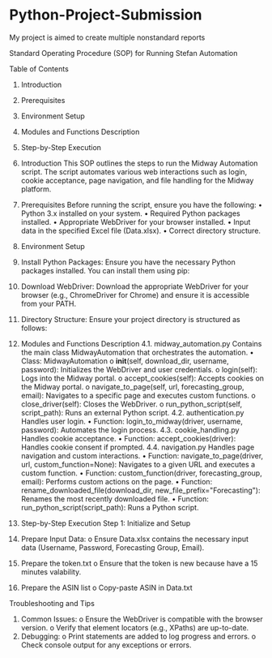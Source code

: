 # Python-Project-Submission
My project is aimed to create multiple nonstandard reports


Standard Operating Procedure (SOP) for Running Stefan Automation

Table of Contents
1.	Introduction
2.	Prerequisites
3.	Environment Setup
4.	Modules and Functions Description
5.	Step-by-Step Execution
1. Introduction
This SOP outlines the steps to run the Midway Automation script. The script automates various web interactions such as login, cookie acceptance, page navigation, and file handling for the Midway platform.
2. Prerequisites
Before running the script, ensure you have the following:
•	Python 3.x installed on your system.
•	Required Python packages installed.
•	Appropriate WebDriver for your browser installed.
•	Input data in the specified Excel file (Data.xlsx).
•	Correct directory structure.
3. Environment Setup
1.	Install Python Packages: Ensure you have the necessary Python packages installed. You can install them using pip:
 
2.	  Download WebDriver: Download the appropriate WebDriver for your browser (e.g., ChromeDriver for Chrome) and ensure it is accessible from your PATH.

3.	  Directory Structure: Ensure your project directory is structured as follows:
 
4. Modules and Functions Description
4.1. midway_automation.py
Contains the main class MidwayAutomation that orchestrates the automation.
•	Class: MidwayAutomation
o	__init__(self, download_dir, username, password): Initializes the WebDriver and user credentials.
o	login(self): Logs into the Midway portal.
o	accept_cookies(self): Accepts cookies on the Midway portal.
o	navigate_to_page(self, url, forecasting_group, email): Navigates to a specific page and executes custom functions.
o	close_driver(self): Closes the WebDriver.
o	run_python_script(self, script_path): Runs an external Python script.
4.2. authentication.py
Handles user login.
•	Function: login_to_midway(driver, username, password): Automates the login process.
4.3. cookie_handling.py
Handles cookie acceptance.
•	Function: accept_cookies(driver): Handles cookie consent if prompted.
4.4. navigation.py
Handles page navigation and custom interactions.
•	Function: navigate_to_page(driver, url, custom_function=None): Navigates to a given URL and executes a custom function.
•	Function: custom_function(driver, forecasting_group, email): Performs custom actions on the page.
•	Function: rename_downloaded_file(download_dir, new_file_prefix="Forecasting"): Renames the most recently downloaded file.
•	Function: run_python_script(script_path): Runs a Python script.

5. Step-by-Step Execution
Step 1: Initialize and Setup
1.	Prepare Input Data:
o	Ensure Data.xlsx contains the necessary input data (Username, Password, Forecasting Group, Email).
2.	Prepare the token.txt
o	Ensure that the token is new because have a 15 minutes valability.
3.	Prepare the ASIN list 
o	Copy-paste ASIN in Data.txt

Troubleshooting and Tips
1.	Common Issues:
o	Ensure the WebDriver is compatible with the browser version.
o	Verify that element locators (e.g., XPaths) are up-to-date.
2.	Debugging:
o	Print statements are added to log progress and errors.
o	Check console output for any exceptions or errors.


